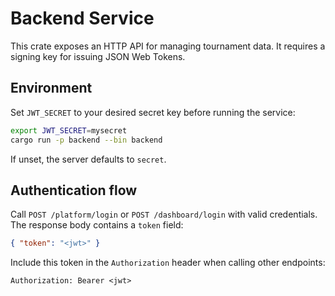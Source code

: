 # Backend Service

This crate exposes an HTTP API for managing tournament data. It requires a signing key for issuing JSON Web Tokens.

## Environment

Set `JWT_SECRET` to your desired secret key before running the service:

```bash
export JWT_SECRET=mysecret
cargo run -p backend --bin backend
```

If unset, the server defaults to `secret`.

## Authentication flow

Call `POST /platform/login` or `POST /dashboard/login` with valid credentials. The response body contains a `token` field:

```json
{ "token": "<jwt>" }
```

Include this token in the `Authorization` header when calling other endpoints:

```
Authorization: Bearer <jwt>
```
